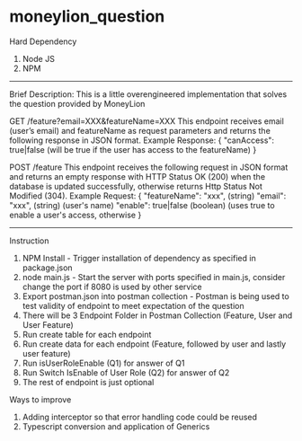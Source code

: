 # moneylion_question

Hard Dependency
1. Node JS
2. NPM
_____________________________________________________________________________________
Brief Description: This is a little overengineered implementation that solves the question provided by MoneyLion

GET /feature?email=XXX&featureName=XXX
This endpoint receives email (user’s email) and featureName as request parameters and
returns the following response in JSON format.
Example Response:
{
"canAccess": true|false (will be true if the user has access to the featureName)
}

POST /feature
This endpoint receives the following request in JSON format and returns an empty
response with HTTP Status OK (200) when the database is updated successfully, otherwise
returns Http Status Not Modified (304).
Example Request:
{
"featureName": "xxx", (string)
"email": "xxx", (string) (user's name)
"enable": true|false (boolean) (uses true to enable a user's access, otherwise
}

_____________________________________________________________________________________

Instruction
1. NPM Install - Trigger installation of dependency as specified in package.json
2. node main.js - Start the server with ports specified in main.js, consider change the port if 8080 is used by other service
3. Export postman.json into postman collection - Postman is being used to test validity of endpoint to meet expectation of the question
4. There will be 3 Endpoint Folder in Postman Collection (Feature, User and User Feature)
5. Run create table for each endpoint
6. Run create data for each endpoint (Feature, followed by user and lastly user feature)
7. Run isUserRoleEnable (Q1) for answer of Q1
8. Run Switch IsEnable of User Role (Q2) for answer of Q2
9. The rest of endpoint is just optional


Ways to improve
1. Adding interceptor so that error handling code could be reused
2. Typescript conversion and application of Generics
